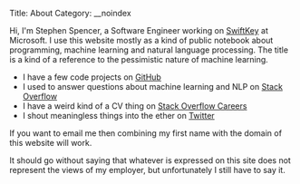 Title: About
Category: __noindex

Hi, I'm Stephen Spencer, a Software Engineer working
on [SwiftKey](http://www.swiftkey.com) at Microsoft. I use this
website mostly as a kind of public notebook about programming, machine
learning and natural language processing. The title is a kind of a
reference to the pessimistic nature of machine learning.

* I have a few code projects
  on [GitHub](http://www.github.com/stompchicken)
* I used to answer questions about machine learning and NLP
  on
  [Stack Overflow](http://stackoverflow.com/users/5856/stompchicken)
* I have a weird kind of a CV thing
  on
  [Stack Overflow Careers](http://stackoverflow.com/cv/stompchicken)
* I shout meaningless things into the ether
  on [Twitter](http://www.twitter.com/stompchicken)

If you want to email me then combining my first name with the domain
of this website will work.

It should go without saying that whatever is expressed on this site
does not represent the views of my employer, but unfortunately I still
have to say it.
